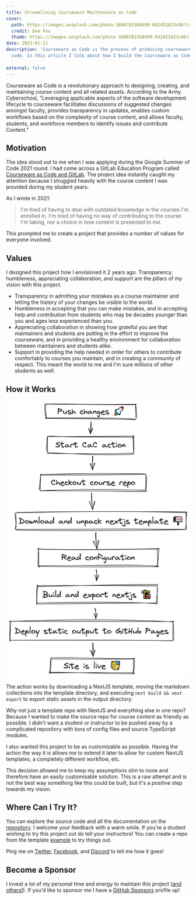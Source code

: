 ```yaml
---
title: Streamlining Courseware Maintenance as Code
cover:
  path: https://images.unsplash.com/photo-1606761568499-6d2451b23c66?ixlib=rb-4.0.3&ixid=MnwxMjA3fDB8MHxwaG90by1wYWdlfHx8fGVufDB8fHx8&auto=format&fit=crop
  credit: Dom Fou
  thumb: https://images.unsplash.com/photo-1606761568499-6d2451b23c66?ixlib=rb-4.0.3&ixid=MnwxMjA3fDB8MHxwaG90by1wYWdlfHx8fGVufDB8fHx8&auto=format&fit=crop
date: 2023-01-21
description: 'Courseware as Code is the process of producing courseware from
  code. In this article I talk about how I build the Courseware as Code Action.
  '
external: false
---
```


Courseware as Code is a revolutionary approach to designing, creating, and maintaining course content and all related assets. According to the Army Cyberschool, "Leveraging applicable aspects of the software development lifecycle to courseware facilitates discussions of suggested changes amongst faculty, provides transparency in updates, enables custom workﬂows based on the complexity of course content, and allows faculty, students, and workforce members to identify issues and contribute Content."

## Motivation

The idea stood out to me when I was applying during the Google Summer of Code 2021 round. I had come across a GitLab Education Program called [Courseware as Code and GitLab]. The project idea instantly caught my attention because I struggled heavily with the course content I was provided during my student years.

As I wrote in 2021:

> I'm tired of having to deal with outdated knowledge in the courses I'm enrolled in. I'm tired of having no way of contributing to the course I'm taking, nor a choice in how content is presented to me.

This prompted me to create a project that provides a number of values for everyone involved.

## Values

I designed this project how I envisioned it 2 years ago. Transparency, humbleness, appreciating collaboration, and support are the pillars of my vision with this project.

- Transparency in admitting your mistakes as a course maintainer and letting the
  history of your changes be visible to the world.
- Humbleness in accepting that you can make mistakes, and in accepting help and
  contribution from students who may be decades younger than you and ages less
  experienced than you.
- Appreciating collaboration in showing how grateful you are that maintainers
  and students are putting in the effort to improve the courseware, and in
  providing a healthy environment for collaboration between maintainers and
  students alike.
- Support in providing the help needed in order for others to contribute comfortably
  to courses you maintain, and in creating a community of respect. This meant
  the world to me and I'm sure millions of other students as well.

## How it Works

![how it works graph](https://github.com/KL13NT/courseware-as-code-action/raw/main/docs/2023-01-20-0109.png)

The action works by downloading a NextJS template, moving the markdown
collections into the template directory, and executing `next build && next export` to
export static assets in the output directory.

Why not just a template repo with NextJS and everything else in one repo? Because I wanted to make the source repo for course content as friendly as possible. I didn't want a student or instructor to be pushed away by a complicated repository with tons of config files and source TypeScript modules.

I also wanted this project to be as customizable as possible. Having the action the way it is allows me to extend it later to allow for custom NextJS templates, a completely different workflow, etc.

This decision allowed me to keep my assumptions slim to none and therefore have an easily customisable solution. This is a raw attempt and is not the best way something like this could be built, but it's a positive step towards my vision.

## Where Can I Try It?

You can explore the source code and all the documentation on the [repository]. I welcome your feedback with a warm smile. If you're a student wishing to try this project out do tell your instructors! You can create a repo from the template [example] to try things out.

Ping me on [Twitter], [Facebook], and [Discord] to tell me how it goes!

## Become a Sponsor

I invest a lot of my personal time and energy to maintain this project ([and
others!](https://github.com/KL13NT/)). If you'd like to sponsor me I have a
[GitHub Sponsors] profile up!

[courseware as code and gitlab]: https://gitlab.com/gitlab-com/marketing/community-relations/education-program/general/-/issues/88
[repository]: https://github.com/KL13NT/courseware-as-code-action
[example]: https://github.com/KL13NT/courseware-as-code-example
[twitter]: https://twitter.com/kl13nt
[facebook]: https://www.facebook.com/kl13nt/
[discord]: https://discord.com/users/238009405176676352
[github sponsors]: https://github.com/sponsors/KL13NT
